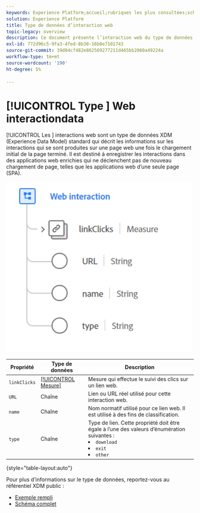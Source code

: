 ```yaml
---
keywords: Experience Platform;accueil;rubriques les plus consultées;schéma;schéma;XDM;champs;schémas;schémas;interaction web;type de données;type de données;type de données
solution: Experience Platform
title: Type de données d’interaction web
topic-legacy: overview
description: Ce document présente l’interaction web du type de données XDM (Experience Data Model).
exl-id: 772d96c5-9fa3-4fed-8b38-16b8e7101743
source-git-commit: 39d04cf482e862569277211d465bb2060a49224a
workflow-type: tm+mt
source-wordcount: '190'
ht-degree: 5%

---
```


# [!UICONTROL Type ] Web interactiondata

[!UICONTROL Les ] interactions web sont un type de données XDM (Experience Data Model) standard qui décrit les informations sur les interactions qui se sont produites sur une page web une fois le chargement initial de la page terminé. Il est destiné à enregistrer les interactions dans des applications web enrichies qui ne déclenchent pas de nouveau chargement de page, telles que les applications web d’une seule page (SPA).

<img src="../images/data-types/web-interaction.PNG" width="500" /><br />

| Propriété | Type de données | Description |
| --- | --- | --- |
| `linkClicks` | [[!UICONTROL Mesure]](./measure.md) | Mesure qui effectue le suivi des clics sur un lien web. |
| `URL` | Chaîne | Lien ou URL réel utilisé pour cette interaction web. |
| `name` | Chaîne | Nom normatif utilisé pour ce lien web. Il est utilisé à des fins de classification. |
| `type` | Chaîne | Type de lien. Cette propriété doit être égale à l’une des valeurs d’énumération suivantes : <li> `download` </li> <li> `exit` </li> <li> `other` </li> |

{style=&quot;table-layout:auto&quot;}

Pour plus d’informations sur le type de données, reportez-vous au référentiel XDM public :

* [Exemple rempli](https://github.com/adobe/xdm/blob/master/components/datatypes/web/webinteraction.example.1.json)
* [Schéma complet](https://github.com/adobe/xdm/blob/master/components/datatypes/web/webinteraction.schema.json)
